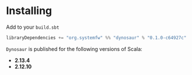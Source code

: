 # Installing

Add to your `build.sbt`

```scala
libraryDependencies += "org.systemfw" %% "dynosaur" % "0.1.0-c64927c"
```

`Dynosaur` is published for the following versions of Scala:

- **2.13.4**
- **2.12.10**

